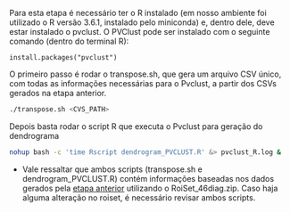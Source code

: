 Para esta etapa é necessário ter o R instalado (em nosso ambiente foi utilizado o R versão 3.6.1, instalado pelo miniconda) e, dentro dele, deve estar instalado o pvclust.
O PVClust pode ser instalado com o seguinte comando (dentro do terminal R):
```
install.packages("pvclust")
```

O primeiro passo é rodar o transpose.sh, que gera um arquivo CSV único, com todas as informações necessárias para o Pvclust, a partir dos CSVs gerados na etapa anterior.
```sh
./transpose.sh <CVS_PATH>
```

Depois basta rodar o script R que executa o Pvclust para geração do dendrograma
```sh
nohup bash -c 'time Rscript dendrogram_PVCLUST.R' &> pvclust_R.log &
```

- Vale ressaltar que ambos scripts (transpose.sh e dendrogram_PVCLUST.R) contém informações baseadas nos dados gerados pela [etapa anterior](../4-GetHistograms_ImageJ/README.md) utilizando o RoiSet_46diag.zip. Caso haja alguma alteração no roiset, é necessário revisar ambos scripts.
